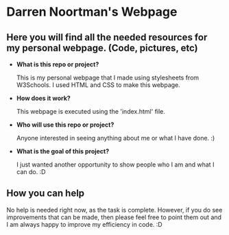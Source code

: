 # Darren Noortman's Webpage

## Here you will find all the needed resources for my personal webpage. (Code, pictures, etc)


* **What is this repo or project?**

    This is my personal webpage that I made using stylesheets from W3Schools. I used HTML and CSS to make this webpage.
* **How does it work?**

    This webpage is executed using the 'index.html' file.
* **Who will use this repo or project?**

    Anyone interested in seeing anything about me or what I have done. :)
* **What is the goal of this project?**
    
    I just wanted another opportunity to show people who I am and what I can do. :D
    

## How you can help

No help is needed right now, as the task is complete. However, if you do see improvements that can be made, then please feel free to point them out and I am always happy to improve my efficiency in code. :D
